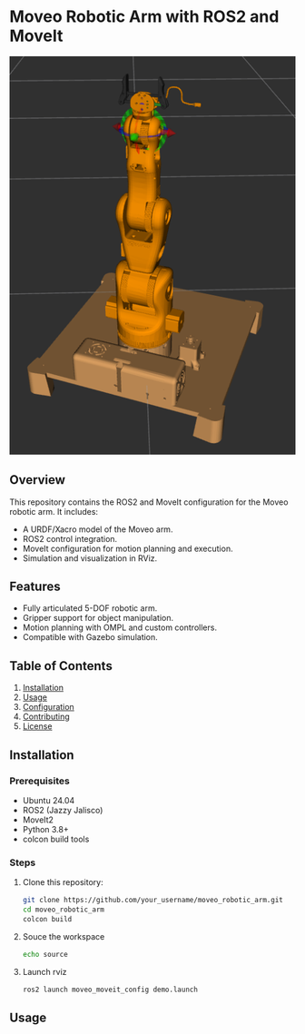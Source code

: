 # Moveo Robotic Arm with ROS2 and MoveIt

![Robotic Arm](assets/moveo1.png) <!-- Add an image or GIF of your project if available -->

## Overview
This repository contains the ROS2 and MoveIt configuration for the Moveo robotic arm. It includes:
- A URDF/Xacro model of the Moveo arm.
- ROS2 control integration.
- MoveIt configuration for motion planning and execution.
- Simulation and visualization in RViz.

## Features
- Fully articulated 5-DOF robotic arm.
- Gripper support for object manipulation.
- Motion planning with OMPL and custom controllers.
- Compatible with Gazebo simulation.

## Table of Contents
1. [Installation](#installation)
2. [Usage](#usage)
3. [Configuration](#configuration)
4. [Contributing](#contributing)
5. [License](#license)

## Installation
### Prerequisites
- Ubuntu 24.04
- ROS2 (Jazzy Jalisco)
- MoveIt2
- Python 3.8+
- colcon build tools

### Steps
1. Clone this repository:
   ```bash
   git clone https://github.com/your_username/moveo_robotic_arm.git
   cd moveo_robotic_arm
   colcon build

2. Souce the workspace 
   ```bash
   echo source

3. Launch rviz
   ```bash 
   ros2 launch moveo_moveit_config demo.launch

## Usage


